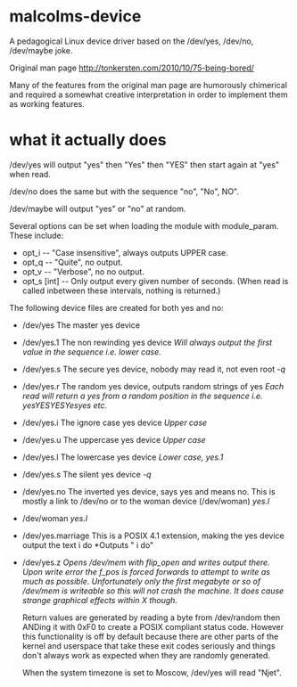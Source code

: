 malcolms-device
===============

A pedagogical Linux device driver based on the /dev/yes, /dev/no, /dev/maybe joke.

Original man page <http://tonkersten.com/2010/10/75-being-bored/>

Many of the features from the original man page are humorously chimerical and required a somewhat creative interpretation in order to implement them as working features.

what it actually does
=======

/dev/yes will output "yes" then "Yes" then "YES" then start again at "yes" when read.

/dev/no does the same but with the sequence "no", "No", NO".

/dev/maybe will output "yes" or "no" at random.

Several options can be set when loading the module with module_param. These include:

* opt_i -- "Case insensitive", always outputs UPPER case.
* opt_q -- "Quite", no output.
* opt_v -- "Verbose", no no output.
* opt_s [int] -- Only output every given number of seconds. (When read is called inbetween these intervals, nothing is returned.)

The following device files are created for both yes and no:

 * /dev/yes
    The master yes device
 * /dev/yes.1 
    The non rewinding yes device *Will always output the first value in the sequence i.e. lower case.*
 * /dev/yes.s
    The secure yes device, nobody may read it, not even root *-q*
 * /dev/yes.r
    The random yes device, outputs random strings of yes *Each read will return a yes from a random position in the sequence i.e. yesYESYESYesyes etc.*
 * /dev/yes.i
    The ignore case yes device *Upper case*
 * /dev/yes.u
    The uppercase yes device *Upper case*
 * /dev/yes.l
    The lowercase yes device *Lower case, yes.1*
 * /dev/yes.s
    The silent yes device *-q*
 * /dev/yes.no
    The inverted yes device, says yes and means no. This is mostly a link to /dev/no or to the woman device (/dev/woman) *yes.l*
 * /dev/woman
    *yes.l*
 * /dev/yes.marriage
    This is a POSIX 4.1 extension, making the yes device output the text i do *Outputs " i do"
 * /dev/yes.z
    *Opens /dev/mem with flip_open and writes output there. Upon write error the f_pos is forced forwards to attempt to write as much as possible. Unfortunately only the first megabyte or so of /dev/mem is writeable so this will not crash the machine. It does cause strange graphical effects within X though.*

   Return values are generated by reading a byte from /dev/random then ANDing it with 0xF0 to create a POSIX compliant status code. However this functionality is off by default because there are other parts of the kernel and userspace that take these exit codes seriously and things don't always work as expected when they are randomly generated.

   When the system timezone is set to Moscow, /dev/yes will read "Njet".
